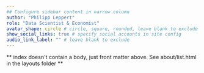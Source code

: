 ```yaml
---
## Configure sidebar content in narrow column
author: "Philipp Leppert"
role: "Data Scientist & Economist"
avatar_shape: circle # circle, square, rounded, leave blank to exclude
show_social_links: true # specify social accounts in site config
audio_link_label: "" # leave blank to exclude
---
```


** index doesn't contain a body, just front matter above.
See about/list.html in the layouts folder **

